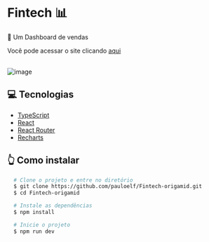 # Fintech 📊
<div>
  <p>📝 Um Dashboard de vendas</p>
  <div>Você pode acessar o site clicando <a href='https://pauloelf.github.io/Fintech-origamid' target="_blank" rel="noopener noreferrer">aqui</a></div>
</div>
</br>

![image](https://github.com/pauloelf/Fintech-origamid/assets/97705403/1e06f757-c99b-406a-983a-872264f64802)

<h2>💻 Tecnologias</h2>
<ul>
    <li><a href="https://www.typescriptlang.org" target="_blank" rel="noopener noreferrer">TypeScript</a></li>
    <li><a href="https://react.dev" target="_blank" rel="noopener noreferrer">React</a></li>
    <li><a href="https://reactrouter.com/en/main" target="_blank" rel="noopener noreferrer">React Router</a></li>
    <li><a href="https://recharts.org/en-US/" target="_blank" rel="noopener noreferrer">Recharts</a></li>
</ul>

<h2>👆 Como instalar</h2>

```bash
  # Clone o projeto e entre no diretório
  $ git clone https://github.com/pauloelf/Fintech-origamid.git
  $ cd Fintech-origamid
```
```bash
  # Instale as dependências
  $ npm install
```
```bash
  # Inicie o projeto
  $ npm run dev
```
